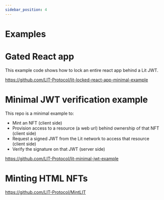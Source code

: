 ```yaml
---
sidebar_position: 4
---
```


# Examples

# Gated React app

This example code shows how to lock an entire react app behind a Lit JWT.

https://github.com/LIT-Protocol/lit-locked-react-app-minimal-example

# Minimal JWT verification example

This repo is a minimal example to:

- Mint an NFT (client side)
- Provision access to a resource (a web url) behind ownership of that NFT (client side)
- Request a signed JWT from the Lit network to access that resource (client side)
- Verify the signature on that JWT (server side)

https://github.com/LIT-Protocol/lit-minimal-jwt-example

# Minting HTML NFTs

https://github.com/LIT-Protocol/MintLIT
